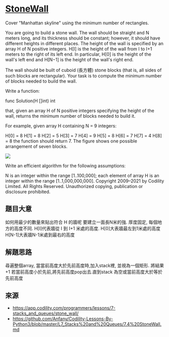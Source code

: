 # [StoneWall](https://app.codility.com/programmers/lessons/7-stacks_and_queues/stone_wall/)
Cover "Manhattan skyline" using the minimum number of rectangles.

You are going to build a stone wall. The wall should be straight and N meters long, and its thickness should be constant; however, it should have different heights in different places. The height of the wall is specified by an array H of N positive integers. H[I] is the height of the wall from I to I+1 meters to the right of its left end. In particular, H[0] is the height of the wall's left end and H[N−1] is the height of the wall's right end.

The wall should be built of cuboid (長方體) stone blocks (that is, all sides of such blocks are rectangular). Your task is to compute the minimum number of blocks needed to build the wall.

Write a function:

func Solution(H []int) int

that, given an array H of N positive integers specifying the height of the wall, returns the minimum number of blocks needed to build it.

For example, given array H containing N = 9 integers:

  H[0] = 8    H[1] = 8    H[2] = 5
  H[3] = 7    H[4] = 9    H[5] = 8
  H[6] = 7    H[7] = 4    H[8] = 8
the function should return 7. The figure shows one possible arrangement of seven blocks.

![](https://codility-frontend-prod.s3.amazonaws.com/media/task_static/stone_wall/static/images/auto/4f1cef49cc46d451e88109d449ab7975.png)


Write an efficient algorithm for the following assumptions:

N is an integer within the range [1..100,000];
each element of array H is an integer within the range [1..1,000,000,000].
Copyright 2009–2021 by Codility Limited. All Rights Reserved. Unauthorized copying, publication or disclosure prohibited.


## 題目大意
如何用最少的數量來貼出符合 H 的牆呢
要建立一面長N米的強. 厚度固定, 每個地方的高度不同.
H[I]代表牆從 I 到 I+1 米處的高度.
H[0]大表牆最左到1米處的高度
H[N-1]大表牆N-1米處到最右的高度

## 解題思路
尋遍整個array, 當當前高度大於先前高度時,加入stack裡, 並視為一個矩形. 將結果+1
若當前高度小於先前,將先前高度pop出去.直到stack 為空或當前高度大於等於先前高度

## 來源
* https://app.codility.com/programmers/lessons/7-stacks_and_queues/stone_wall/
* https://github.com/Anfany/Codility-Lessons-By-Python3/blob/master/L7_Stacks%20and%20Queues/7.4%20StoneWall.md